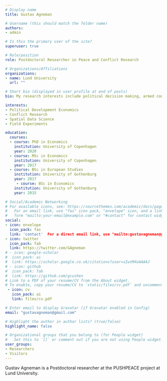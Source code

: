 ```yaml
---
# Display name
title: Gustav Agneman

# Username (this should match the folder name)
authors:
- admin

# Is this the primary user of the site?
superuser: true

# Role/position
role: Postdoctoral Researcher in Peace and Conflict Research

# Organizations/Affiliations
organizations:
- name: Lund University
  url: ""

# Short bio (displayed in user profile at end of posts)
bio: My research interests include political decision making, armed conflict and spatial econometrics

interests:
- Political Development Economics
- Conflict Research
- Spatial Data Science
- Field Experiments 

education:
  courses:
  - course: PhD in Economics
    institution: University of Copenhagen
    year: 2020
  - course: MSc in Economics
    institution: University of Copenhagen
    year: 2017
  - course: BSc in European Studies
    institution: University of Gothenburg
    year: 2017
     - course: BSc in Economics
    institution: University of Gothenburg
    year: 2015

# Social/Academic Networking
# For available icons, see: https://sourcethemes.com/academic/docs/page-builder/#icons
#   For an email link, use "fas" icon pack, "envelope" icon, and a link in the
#   form "mailto:your-email@example.com" or "#contact" for contact widget.
social:
- icon: envelope
  icon_pack: fas
  link: 'contact'  For a direct email link, use "mailto:gustavagneman@gmail.com".
- icon: twitter
  icon_pack: fab
  link: https://twitter.com/GAgneman
# - icon: google-scholar
#  icon_pack: ai
#  link: https://scholar.google.co.uk/citations?user=sIwtMXoAAAAJ
# - icon: github
#  icon_pack: fab
#  link: https://github.com/gcushen
# Link to a PDF of your resume/CV from the About widget.
# To enable, copy your resume/CV to `static/files/cv.pdf` and uncomment the lines below.
 - icon: cv
   icon_pack: ai
   link: files/cv.pdf

# Enter email to display Gravatar (if Gravatar enabled in Config)
email: "gustavagneman@gmail.com"

# Highlight the author in author lists? (true/false)
highlight_name: false

# Organizational groups that you belong to (for People widget)
#   Set this to `[]` or comment out if you are not using People widget.
user_groups:
- Researchers
- Visitors
---
```


Gustav Agneman is a Postdoctoral researcher at the PUSHPEACE project at Lund University. 


